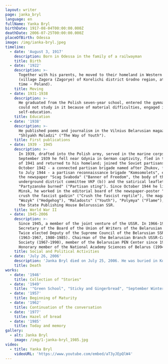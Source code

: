 ```yaml
---
layout: writer
page: janka_bryl
language: en
fullName: Yanka Bryl
birthDate: 1917-08-04T00:00:00.000Z
deathDate: 2006-07-25T00:00:00.000Z
placeOfBirth: Odessa
image: /img/ianka-bryl.jpeg
timeline:
  - date: 'August 3, 1917'
    description: Born in Odessa in the family of a railwayman
    title: Birth
  - date: '1922'
    description: >-
      Together with his parents, he moved to their homeland in Western Belarus
      (village Zagora (Zagorye) of Korelichi district Grodno region, at that
      time - Poland).
    title: Moving
  - date: 1931-1938
    description: >-
      He graduated from the Polish seven-year school, entered the gymnasium, but
      could not study in it because of material difficulties, engaged in
      self-education.
    title: Education
  - date: '1938'
    description: >-
      He published poems and journalism in the Vilnius Belarusian magazine
      "Shlyakh Moladzi" ("The Way of Youth").
    title: First publications
  - date: 1939 - 1945
    description: >-
      In 1939, drafted into the Polish army, served in the marine corps. In
      September 1939 he fell near Gdynia in German captivity, fled in the fall
      of 1941 and returned to his homeland; joined the Soviet partisans. From
      October 1942 - a connected partisan brigade named after Zhukov, from March
      to July 1944 - a partisan reconnaissance brigade "Komsomolets", editor of
      the newspaper "Scag Svaboda" ("Banner of Freedom", the body of the Mir
      underground district committee VKP (b)) and the satirical leaflet
      "Partyzanske burned" ("Partisan sting"). Since October 1944 he lived in
      Minsk, he worked in the editorial board of the newspaper-poster "I will
      crush the fascist gadzin" ("Crush the fascist reptile"), the magazines
      "Wozyk" ("Hedgehog"), "Maladosts" ("Youth"), "Polymya" ("Flame"), and at
      the State Publishing House Belorussian SSR.
    title: World War II
  - date: 1945-2006
    description: >-
      Since 1945, a member of the joint venture of the USSR. In 1966-1971 -
      Secretary of the Board of the Union of Writers of the Belarusian SSR.
      Twice elected Deputy of the Supreme Council of the Belarusian SSR
      (1963-1967, 1980-1985). Chairman of the Belarusian Branch USSR-Canada
      Society (1967-1990), member of the Belarusian PEN Center since 1989.
      Honorary member of the National Academy Sciences of Belarus (1994).
    title: Social and Political Activities
  - date: 'July 26, 2006'
    description: 'Janka Bryl died on July 25, 2006. He was buried in Kolodishchi.'
    title: Death
works:
  - date: '1946'
    title: Collection of "Stories"
  - date: '1949'
    title: '"Green School", "Sticky and Gingerbread", "September Winter"'
  - date: '1957'
    title: Beginning of Maturity
  - date: '1962'
    title: Continuation of the conversation
  - date: '1977'
    title: Hazel of bread
  - date: '1985'
    title: Today and memory
gallery:
  - alt: Janka Bryl
    image: /img/1-janka-bryl_1985.jpg
video:
  - title: Yanka Bryl
    videoURL: 'https://www.youtube.com/embed/aT3yJEpQlW4'
---
```


